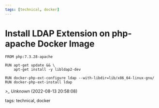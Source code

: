 ```yaml
---
tags: [technical, docker]
---
```


# Install LDAP Extension on php-apache Docker Image

```  
FROM php:7.3.28-apache

RUN apt-get update && \  
    apt-get install -y libldap2-dev

RUN docker-php-ext-configure ldap --with-libdir=lib/x86_64-linux-gnu/  
RUN docker-php-ext-install ldap  
```

*>_ Unknown* (2022-08-13 20:58:08)

tags: technical, docker

